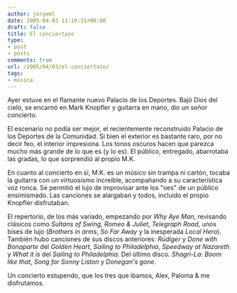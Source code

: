 ```yaml
---
author: jorgeml
date: 2005-04-03 11:10:31+00:00
draft: false
title: El conciertazo
type: 
- post
- posts
comments: true
url: /2005/04/03/el-conciertazo/
tags:
- música
---
```


Ayer estuve en el flamante nuevo Palacio de los Deportes. Bajó Dios del cielo, se encarnó en Mark Knopfler y guitarra en mano, dio un señor concierto.

El escenario no podía ser mejor, el recientemente reconstruido Palacio de los Deportes de la Comunidad. Si bien el exterior es bastante raro, por no decir feo, el interior impresiona. Los tonos oscuros hacen que parezca mucho más grande de lo que es (y lo es). El público, entregado, abarrotaba las gradas, lo que sorprendió al propio M.K.

En cuanto al concierto en sí, M.K. es un músico sin trampa ni cartón, tocaba la guitarra con un virtuosismo increible, acompañando a su característica voz ronca. Se permitió el lujo de improvisar ante los "oes" de un público ensimismado. Las canciones se alargaban y todos, incluido el propio Knopfler disfrutaban.

El repertorio, de los más variado, empezando por _Why Aye Man_, revisando clásicos como _Sultans of Swing_, _Romeo & Juliet_, _Telegraph Road_, unos bises de lujo (_Brothers in arms_, _So Far Away_ y la inesperada _Local Hero_). También hubo canciones de sus discos anteriores: _Rüdiger_ y _Done with Bonaparte_ del _Golden Heart_, _Sailing to Philadelphia_, _Speedway at Nazareth_ y _What it is_ del _Sailing to Philadelphia_. Del último disco. _Shagri-La_: _Boom like that_, _Song for Sonny Liston_ y _Donegan's gone_.

Un concierto estupendo, que los tres que ibamos, Alex, Paloma & me disfrutamos.
